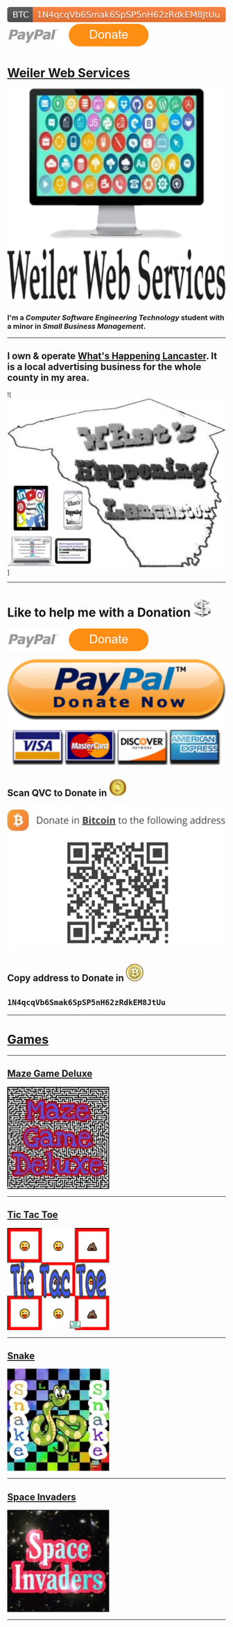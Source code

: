 ![Donate](Images/BTC-1N4qcqVb6Smak6SpSP5nH62zRdkEM8JtUu-orange.svg)
[![Donate](Images/paypal.svg)](https://www.paypal.com/paypalme/NateWeiler)

# [Weiler Web Services](https://weilerwebservices.github.io/)

[![Weiler Web Services](Images/WWS.png)](https://weilerwebservices.github.io/)

### I'm a ***Computer Software Engineering Technology*** student with a minor in ***Small Business Management***.

---

## I own & operate [What's Happening Lancaster](https://m.facebook.com/WhatsHappeningLancaster/). It is a local advertising business for the whole county in my area.

![![What's Happening Lancaster Logo](Images/WHL.png)]

---

# Like to help me with a Donation ![](Images/$.png)

[![Donate](Images/paypal.svg)](https://www.paypal.com/paypalme/NateWeiler)

[![PayPal](Images/PayPal_Donate.png)](https://www.paypal.com/paypalme/NateWeiler)

## Scan QVC to Donate in ![Bitcoin](Images/Bitcoin%20Orange%20Gold.png)

![Donate in Bitcoin to](Images/Donate-To.png)

## Copy address to Donate in ![Bitcoin](Images/Bitcoin%20Yellow%20Gold.png)

## ```1N4qcqVb6Smak6SpSP5nH62zRdkEM8JtUu```

---

# [Games](https://weilerwebservices.github.io/#games)

---

## [Maze Game Deluxe](https://WeilerWebServices.github.io/Maze-Game-Deluxe/)

[![Maze Game Deluxe](Images/Maze-Game-Deluxe.jpg)](https://WeilerWebServices.github.io/Maze-Game-Deluxe/)

---

## [Tic Tac Toe](https://WeilerWebServices.github.io/Tic-Tac-Toe-Game/)

[![Tic Tac Toe](Images/Tic-Tac-Toe.png)](https://WeilerWebServices.github.io/Tic-Tac-Toe-Game/)

---

## [Snake](https://WeilerWebServices.github.io/Snake/)

[![Snake](Images/Snake.jpg)](https://WeilerWebServices.github.io/Snake/)

---

## [Space Invaders](https://WeilerWebServices.github.io/Space-Invaders-Game/)

[![Space Invaders](Images/Space-Invaders-Game.png)](https://WeilerWebServices.github.io/Space-Invaders-Game/)

---
